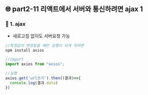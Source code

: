 ## 🌐 part2-11 리액트에서 서버와 통신하려면 ajax 1

### 🔹 1. ajax

- 새로고침 없이도 서버요청 가능

```jsx
//특정값이 변경됬을 때만 실행이 되게 하려면
npm install axios

//import
import axios from "axios";

//실행
axios.get('url쓰기').then((결과)=>{
  console.log(결과.data)
})
```
